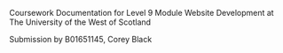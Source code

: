 Coursework Documentation for Level 9 Module 
Website Development at
The University of the West of Scotland

Submission by
B01651145,
Corey Black
